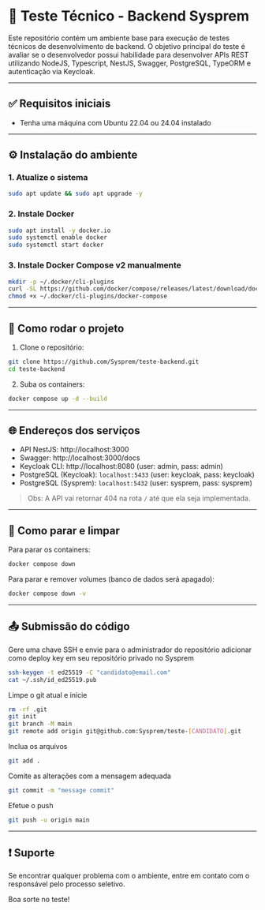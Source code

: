 # 🧪 Teste Técnico - Backend Sysprem

Este repositório contém um ambiente base para execução de testes técnicos de desenvolvimento de backend.
O objetivo principal do teste é avaliar se o desenvolvedor possui habilidade para desenvolver APIs REST utilizando NodeJS, Typescript, NestJS, Swagger, PostgreSQL, TypeORM e autenticação via Keycloak.

---

## ✅ Requisitos iniciais

- Tenha uma máquina com Ubuntu 22.04 ou 24.04 instalado

---

## ⚙️ Instalação do ambiente

### 1. Atualize o sistema

```bash
sudo apt update && sudo apt upgrade -y
```

### 2. Instale Docker

```bash
sudo apt install -y docker.io
sudo systemctl enable docker
sudo systemctl start docker
```

### 3. Instale Docker Compose v2 manualmente

```bash
mkdir -p ~/.docker/cli-plugins
curl -SL https://github.com/docker/compose/releases/latest/download/docker-compose-linux-x86_64 -o ~/.docker/cli-plugins/docker-compose
chmod +x ~/.docker/cli-plugins/docker-compose
```

---

## 🚀 Como rodar o projeto

1. Clone o repositório:

```bash
git clone https://github.com/Sysprem/teste-backend.git
cd teste-backend
```

2. Suba os containers:

```bash
docker compose up -d --build
```

---

## 🌐 Endereços dos serviços

- API NestJS: http://localhost:3000
- Swagger: http://localhost:3000/docs
- Keycloak CLI: http://localhost:8080   (user: admin, pass: admin)
- PostgreSQL (Keycloak): `localhost:5433`   (user: keycloak, pass: keycloak)
- PostgreSQL (Sysprem): `localhost:5432`   (user: sysprem, pass: sysprem)

> Obs: A API vai retornar 404 na rota `/` até que ela seja implementada.

---

## 🧹 Como parar e limpar

Para parar os containers:

```bash
docker compose down
```

Para parar e remover volumes (banco de dados será apagado):

```bash
docker compose down -v
```

---

## 📤 Submissão do código

Gere uma chave SSH e envie para o administrador do repositório adicionar como deploy key em seu repositório privado no Sysprem

```bash
ssh-keygen -t ed25519 -C "candidato@email.com"
cat ~/.ssh/id_ed25519.pub
```


Limpe o git atual e inicie

```bash
rm -rf .git
git init
git branch -M main
git remote add origin git@github.com:Sysprem/teste-[CANDIDATO].git
```

Inclua os arquivos

```bash
git add .
```

Comite as alterações com a mensagem adequada

```bash
git commit -m "message commit"
```

Efetue o push

```bash
git push -u origin main
```

---

## ❗ Suporte

Se encontrar qualquer problema com o ambiente, entre em contato com o responsável pelo processo seletivo.

Boa sorte no teste!